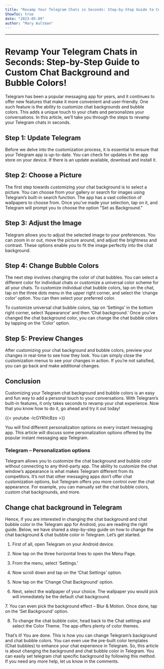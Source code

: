 ```yaml
---
title: "Revamp Your Telegram Chats in Seconds: Step-by-Step Guide to Custom Chat Background and Bubble Colors!"
ShowToc: true 
date: "2023-05-09"
author: "Mary Aultman"
---
```

*****
# Revamp Your Telegram Chats in Seconds: Step-by-Step Guide to Custom Chat Background and Bubble Colors!

Telegram has been a popular messaging app for years, and it continues to offer new features that make it more convenient and user-friendly. One such feature is the ability to customize chat backgrounds and bubble colors. This adds a unique touch to your chats and personalizes your conversations. In this article, we’ll take you through the steps to revamp your Telegram chats in seconds.

## Step 1: Update Telegram

Before we delve into the customization process, it is essential to ensure that your Telegram app is up-to-date. You can check for updates in the app store on your device. If there is an update available, download and install it.

## Step 2: Choose a Picture

The first step towards customizing your chat background is to select a picture. You can choose from your gallery or search for images using Telegram’s built-in search function. The app has a vast collection of wallpapers to choose from. Once you’ve made your selection, tap on it, and Telegram will prompt you to choose the option "Set as Background."

## Step 3: Adjust the Image

Telegram allows you to adjust the selected image to your preferences. You can zoom in or out, move the picture around, and adjust the brightness and contrast. These options enable you to fit the image perfectly into the chat background.

## Step 4: Change Bubble Colors

The next step involves changing the color of chat bubbles. You can select a different color for individual chats or customize a universal color scheme for all your chats. To customize individual chat bubble colors, tap on the chat, tap on the three dots menu in the upper right corner, and select the ‘change color’ option. You can then select your preferred color.

To customize universal chat bubble colors, tap on ‘Settings’ in the bottom right corner, select ‘Appearance’ and then ‘Chat background.’ Once you’ve changed the chat background color, you can change the chat bubble colors by tapping on the ‘Color’ option.

## Step 5: Preview Changes

After customizing your chat background and bubble colors, preview your changes in real-time to see how they look. You can simply close the customization menus to see your changes in action. If you’re not satisfied, you can go back and make additional changes.

## Conclusion

Customizing your Telegram chat background and bubble colors is an easy and fun way to add a personal touch to your conversations. With Telegram’s built-in features, it only takes seconds to revamp your chat experience. Now that you know how to do it, go ahead and try it out today!

{{< youtube -lcGYRVcBzo >}} 



You will find different personalization options on every instant messaging app. This article will discuss some personalization options offered by the popular instant messaging app Telegram.

 
### Telegram – Personalization options


Telegram allows you to customize the chat background and bubble color without connecting to any third-party app. The ability to customize the chat window’s appearance is what makes Telegram different from its competitors.
It’s not that other messaging apps don’t offer chat customization options, but Telegram offers you more control over the chat appearance. For example, you can manually set the chat bubble colors, custom chat backgrounds, and more.

 
## Change chat background in Telegram


Hence, if you are interested in changing the chat background and chat bubble color in the Telegram app for Android, you are reading the right guide. Below, we have shared a step-by-step guide on how to change the chat background & chat bubble color in Telegram. Let’s get started.
1. First of all, open Telegram on your Android device.
2. Now tap on the three horizontal lines to open the Menu Page.

3. From the menu, select ‘Settings.’

4. Now scroll down and tap on the ‘Chat Settings’ option.

5. Now tap on the ‘Change Chat Background’ option.

6. Next, select the wallpaper of your choice. The wallpaper you would pick will immediately be the default chat background.

7. You can even pick the background effect – Blur & Motion. Once done, tap on the ‘Set Background’ option.

8. To change the chat bubble color, head back to the Chat settings and select the Color Theme. The app offers plenty of color themes.

That’s it! You are done. This is how you can change Telegram’s background and chat bubble colors. You can even use the pre-built color templates (Chat bubbles) to enhance your chat experience in Telegram.
So, this article is about changing the background and chat bubble color in Telegram. You can easily set telegram chat specific background by following this method. If you need any more help, let us know in the comments.




